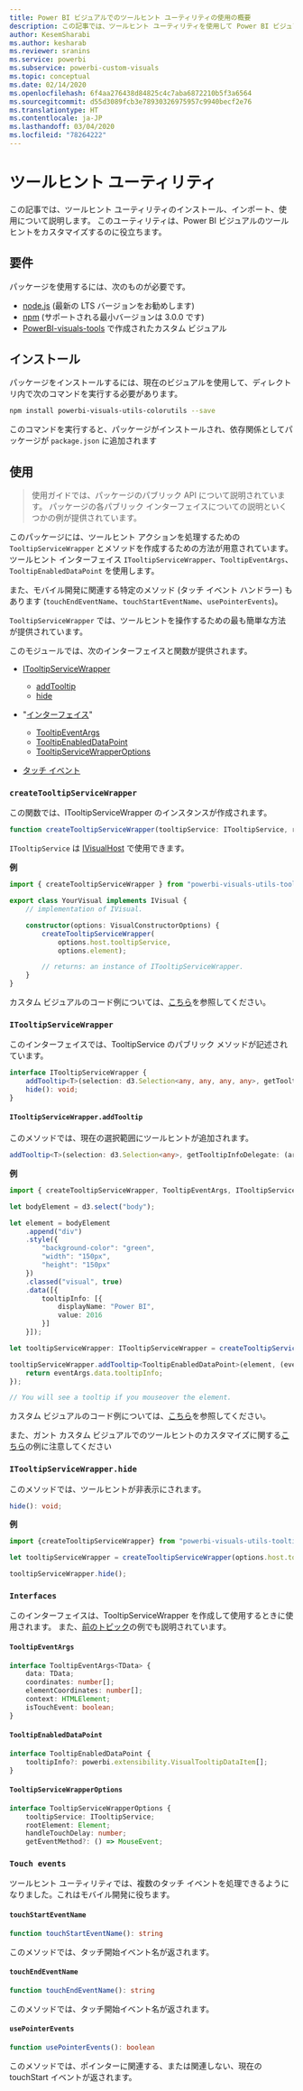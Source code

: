 ```yaml
---
title: Power BI ビジュアルでのツールヒント ユーティリティの使用の概要
description: この記事では、ツールヒント ユーティリティを使用して Power BI ビジュアルのツールヒントを簡単にカスタマイズする方法について説明します
author: KesemSharabi
ms.author: kesharab
ms.reviewer: sranins
ms.service: powerbi
ms.subservice: powerbi-custom-visuals
ms.topic: conceptual
ms.date: 02/14/2020
ms.openlocfilehash: 6f4aa276438d84825c4c7aba6872210b5f3a6564
ms.sourcegitcommit: d55d3089fcb3e78930326975957c9940becf2e76
ms.translationtype: HT
ms.contentlocale: ja-JP
ms.lasthandoff: 03/04/2020
ms.locfileid: "78264222"
---
```

# <a name="tooltip-utils"></a>ツールヒント ユーティリティ
この記事では、ツールヒント ユーティリティのインストール、インポート、使用について説明します。 このユーティリティは、Power BI ビジュアルのツールヒントをカスタマイズするのに役立ちます。

## <a name="requirements"></a>要件
パッケージを使用するには、次のものが必要です。
* [node.js](https://nodejs.org) (最新の LTS バージョンをお勧めします)
* [npm](https://www.npmjs.com/) (サポートされる最小バージョンは 3.0.0 です)
* [PowerBI-visuals-tools](https://www.npmjs.com/package/powerbi-visuals-tools) で作成されたカスタム ビジュアル

## <a name="installation"></a>インストール

パッケージをインストールするには、現在のビジュアルを使用して、ディレクトリ内で次のコマンドを実行する必要があります。

```bash
npm install powerbi-visuals-utils-colorutils --save
```
このコマンドを実行すると、パッケージがインストールされ、依存関係としてパッケージが ```package.json``` に追加されます

## <a name="usage"></a>使用

> 使用ガイドでは、パッケージのパブリック API について説明されています。 パッケージの各パブリック インターフェイスについての説明といくつかの例が提供されています。

このパッケージには、ツールヒント アクションを処理するための `TooltipServiceWrapper` とメソッドを作成するための方法が用意されています。 ツールヒント インターフェイス `ITooltipServiceWrapper`、`TooltipEventArgs`、`TooltipEnabledDataPoint` を使用します。 

また、モバイル開発に関連する特定のメソッド (タッチ イベント ハンドラー) もあります (`touchEndEventName`、`touchStartEventName`、`usePointerEvents`)。

`TooltipServiceWrapper` では、ツールヒントを操作するための最も簡単な方法が提供されています。

このモジュールでは、次のインターフェイスと関数が提供されます。
* [ITooltipServiceWrapper](#itooltipservicewrapper)
  * [addTooltip](#itooltipservicewrapperaddtooltip)
  * [hide](#itooltipservicewrapperhide)

* "[インターフェイス](#interfaces)"
  * [TooltipEventArgs](#tooltipeventargs)
  * [TooltipEnabledDataPoint](#tooltipenableddatapoint)
  * [TooltipServiceWrapperOptions](#tooltipservicewrapperoptions)
* [タッチ イベント](#touch-events)

### `createTooltipServiceWrapper`
この関数では、ITooltipServiceWrapper のインスタンスが作成されます。

```typescript
function createTooltipServiceWrapper(tooltipService: ITooltipService, rootElement: Element, handleTouchDelay?: number,  getEventMethod?: () => MouseEvent): ITooltipServiceWrapper;
```

```ITooltipService``` は [IVisualHost](https://github.com/microsoft/PowerBI-visuals-tools/blob/master/templates/visuals/.api/v2.6.0/PowerBI-visuals.d.ts#L1335) で使用できます。

**例**

```typescript
import { createTooltipServiceWrapper } from "powerbi-visuals-utils-tooltiputils";

export class YourVisual implements IVisual {
    // implementation of IVisual.

    constructor(options: VisualConstructorOptions) {
        createTooltipServiceWrapper(
            options.host.tooltipService,
            options.element);

        // returns: an instance of ITooltipServiceWrapper.
    }
}
```

カスタム ビジュアルのコード例については、[こちら](https://github.com/microsoft/powerbi-visuals-gantt/blob/master/src/gantt.ts#L391)を参照してください。

### `ITooltipServiceWrapper`
このインターフェイスでは、TooltipService のパブリック メソッドが記述されています。

```typescript
interface ITooltipServiceWrapper {
    addTooltip<T>(selection: d3.Selection<any, any, any, any>, getTooltipInfoDelegate: (args: TooltipEventArgs<T>) => powerbi.extensibility.VisualTooltipDataItem[], getDataPointIdentity?: (args: TooltipEventArgs<T>) => powerbi.visuals.ISelectionId, reloadTooltipDataOnMouseMove?: boolean): void;
    hide(): void;
}
```

#### `ITooltipServiceWrapper.addTooltip`

このメソッドでは、現在の選択範囲にツールヒントが追加されます。

```typescript
addTooltip<T>(selection: d3.Selection<any>, getTooltipInfoDelegate: (args: TooltipEventArgs<T>) => VisualTooltipDataItem[], getDataPointIdentity?: (args: TooltipEventArgs<T>) => ISelectionId, reloadTooltipDataOnMouseMove?: boolean): void;
```

**例**

```typescript
import { createTooltipServiceWrapper, TooltipEventArgs, ITooltipServiceWrapper, TooltipEnabledDataPoint } from "powerbi-visuals-utils-tooltiputils";

let bodyElement = d3.select("body");

let element = bodyElement
    .append("div")
    .style({
        "background-color": "green",
        "width": "150px",
        "height": "150px"
    })
    .classed("visual", true)
    .data([{
        tooltipInfo: [{
            displayName: "Power BI",
            value: 2016
        }]
    }]);

let tooltipServiceWrapper: ITooltipServiceWrapper = createTooltipServiceWrapper(tooltipService, bodyElement.get(0)); // tooltipService is from the IVisualHost.

tooltipServiceWrapper.addTooltip<TooltipEnabledDataPoint>(element, (eventArgs: TooltipEventArgs<TooltipEnabledDataPoint>) => {
    return eventArgs.data.tooltipInfo;
});

// You will see a tooltip if you mouseover the element.
```

カスタム ビジュアルのコード例については、[こちら](https://github.com/microsoft/powerbi-visuals-gantt/blob/master/src/gantt.ts#L2931)を参照してください。

また、ガント カスタム ビジュアルでのツールヒントのカスタマイズに関する[こちら](https://github.com/microsoft/powerbi-visuals-gantt/blob/master/src/gantt.ts#L573-L648)の例に注意してください

### `ITooltipServiceWrapper.hide`

このメソッドでは、ツールヒントが非表示にされます。

```typescript
hide(): void;
```

**例**

```typescript
import {createTooltipServiceWrapper} from "powerbi-visuals-utils-tooltiputils";

let tooltipServiceWrapper = createTooltipServiceWrapper(options.host.tooltipService, options.element); // options are from the VisualConstructorOptions.

tooltipServiceWrapper.hide();
```
### `Interfaces`
このインターフェイスは、TooltipServiceWrapper を作成して使用するときに使用されます。 また、[前のトピック](#itooltipservicewrapperaddtooltip)の例でも説明されています。

#### `TooltipEventArgs`
```typescript
interface TooltipEventArgs<TData> {
    data: TData;
    coordinates: number[];
    elementCoordinates: number[];
    context: HTMLElement;
    isTouchEvent: boolean;
}
```

#### `TooltipEnabledDataPoint`
```typescript
interface TooltipEnabledDataPoint {
    tooltipInfo?: powerbi.extensibility.VisualTooltipDataItem[];
}
```

#### `TooltipServiceWrapperOptions`
```typescript
interface TooltipServiceWrapperOptions {
    tooltipService: ITooltipService;
    rootElement: Element;
    handleTouchDelay: number;
    getEventMethod?: () => MouseEvent;
```

### `Touch events`

ツールヒント ユーティリティでは、複数のタッチ イベントを処理できるようになりました。これはモバイル開発に役ちます。

#### `touchStartEventName`
```typescript
function touchStartEventName(): string
```
このメソッドでは、タッチ開始イベント名が返されます。

#### `touchEndEventName`
```typescript
function touchEndEventName(): string
```
このメソッドでは、タッチ開始イベント名が返されます。

#### `usePointerEvents`
```typescript
function usePointerEvents(): boolean
```
このメソッドでは、ポインターに関連する、または関連しない、現在の touchStart イベントが返されます。
